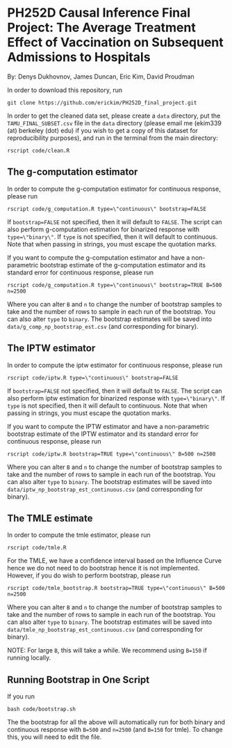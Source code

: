 # PH252D Causal Inference Final Project: The Average Treatment Effect of Vaccination on Subsequent Admissions to Hospitals

By: Denys Dukhovnov, James Duncan, Eric Kim, David Proudman

In order to download this repository, run
```
git clone https://github.com/erickim/PH252D_final_project.git
```

In order to get the cleaned data set, please create a `data` directory, put the `TAMU_FINAL_SUBSET.csv` file in the `data` directory (please email me (ekim339 (at) berkeley (dot) edu) if you wish to get a copy of this dataset for reproducibility purposes), and run in the terminal from the main directory:

```
rscript code/clean.R
```

## The g-computation estimator
In order to compute the g-computation estimator for continuous response, please run

```
rscript code/g_computation.R type=\"continuous\" bootstrap=FALSE
```

If `bootstrap=FALSE` not specified, then it will default to `FALSE`. The script can also perform g-computation estimation for binarized response with `type=\"binary\"`. If `type` is not specified, then it will default to continuous. Note that when passing in strings, you must escape the quotation marks.

If you want to compute the g-computation estimator and have a non-parametric bootstrap estimate of the g-computation estimator and its standard error for continuous response, please run

```
rscript code/g_computation.R type=\"continuous\" bootstrap=TRUE B=500 n=2500
```

Where you can alter `B` and `n` to change the number of bootstrap samples to take and the number of rows to sample in each run of the bootstrap. You can also alter `type` to `binary`. The bootstrap estimates will be saved into `data/g_comp_np_bootstrap_est.csv` (and corresponding for binary).

## The IPTW estimator
In order to compute the iptw estimator for continuous response, please run

```
rscript code/iptw.R type=\"continuous\" bootstrap=FALSE
```

If `bootstrap=FALSE` not specified, then it will default to `FALSE`. The script can also perform iptw estimation for binarized response with `type=\"binary\"`. If `type` is not specified, then it will default to continuous. Note that when passing in strings, you must escape the quotation marks.

If you want to compute the IPTW estimator and have a non-parametric bootstrap estimate of the IPTW estimator and its standard error for continuous response, please run

```
rscript code/iptw.R bootstrap=TRUE type=\"continuous\" B=500 n=2500
```

Where you can alter `B` and `n` to change the number of bootstrap samples to take and the number of rows to sample in each run of the bootstrap. You can also alter `type` to `binary`. The bootstrap estimates will be saved into `data/iptw_np_bootstrap_est_continuous.csv` (and corresponding for binary).

## The TMLE estimate
In order to compute the tmle estimator, please run

```
rscript code/tmle.R
```

For the TMLE, we have a confidence interval based on the Influence Curve hence we do not need to do bootstrap hence it is not implemented. However, if you do wish to perform bootstrap, please run

```
rscript code/tmle_bootstrap.R bootstrap=TRUE type=\"continuous\" B=500 n=2500
```

Where you can alter `B` and `n` to change the number of bootstrap samples to take and the number of rows to sample in each run of the bootstrap. You can also alter `type` to `binary`. The bootstrap estimates will be saved into `data/tmle_np_bootstrap_est_continuous.csv` (and corresponding for binary).

NOTE: For large `B`, this will take a while. We recommend using `B=150` if running locally.

## Running Bootstrap in One Script
If you run

```
bash code/bootstrap.sh
```

The the bootstrap for all the above will automatically run for both binary and continuous response with `B=500` and `n=2500` (and `B=150` for tmle). To change this, you will need to edit the file.
